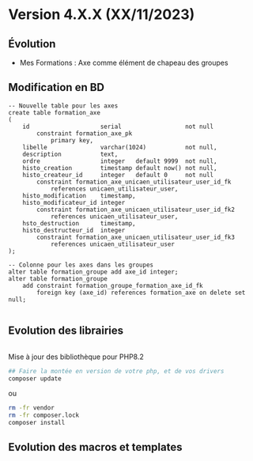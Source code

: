 Version 4.X.X (XX/11/2023)
====

Évolution
---
- Mes Formations : Axe comme élément de chapeau des groupes

Modification en BD
---

```postgresql
-- Nouvelle table pour les axes
create table formation_axe
(
    id                    serial                  not null
        constraint formation_axe_pk
            primary key,
    libelle               varchar(1024)           not null,
    description           text,
    ordre                 integer   default 9999  not null,
    histo_creation        timestamp default now() not null,
    histo_createur_id     integer   default 0     not null
        constraint formation_axe_unicaen_utilisateur_user_id_fk
            references unicaen_utilisateur_user,
    histo_modification    timestamp,
    histo_modificateur_id integer
        constraint formation_axe_unicaen_utilisateur_user_id_fk2
            references unicaen_utilisateur_user,
    hsto_destruction      timestamp,
    histo_destructeur_id  integer
        constraint formation_axe_unicaen_utilisateur_user_id_fk3
            references unicaen_utilisateur_user
);

-- Colonne pour les axes dans les groupes
alter table formation_groupe add axe_id integer;
alter table formation_groupe
    add constraint formation_groupe_formation_axe_id_fk
        foreign key (axe_id) references formation_axe on delete set null;


```

Evolution des librairies
---



```bash
```

Mise à jour des bibliothèque pour PHP8.2
```bash
## Faire la montée en version de votre php, et de vos drivers
composer update
```

ou

```bash
rm -fr vendor
rm -fr composer.lock
composer install
```

Evolution des macros et templates
---
